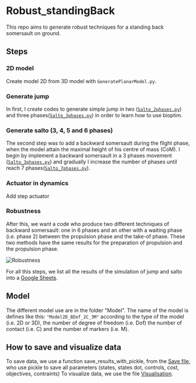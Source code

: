 # Robust_standingBack
This repo aims to generate robust techniques for a standing back somersault on ground.

## Steps
### 2D model
Create model 2D from 3D model with `GeneratePlanarModel.py`.


### Generate jump
In first, I create codes to generate simple jump in two ([`Salto_2phases.py`](https://github.com/AnaisFarr/Robust_standingBack/blob/main/Code_examples/Jump_2phases.py)) and 
three phases([`Salto_3phases.py`](https://github.com/AnaisFarr/Robust_standingBack/blob/main/Code_examples/Jump_3phases.py)) in order to learn how to use bioptim.

### Generate salto (3, 4, 5 and 6 phases)
The second step was to add a backward somersault during the flight phase, when the model attain the maximal height of 
his centre of mass (CoM). I begin by implement a backward somersault in a 3 phases movement ([`Salto_3phases.py`](https://github.com/AnaisFarr/Robust_standingBack/blob/main/Code_examples/Salto_3phases.py)) 
and gradually I increase the number of phases until reach 7 phases([`Salto_7phases.py`](https://github.com/AnaisFarr/Robust_standingBack/blob/main/Code_examples/Salto_7phases.py)).

### Actuator in dynamics
Add step actuator

### Robustness
After this, we want a code who produce two different techniques of backward somersault: 
one in 6 phases and an other with a waiting phase (i.e. phase 2) between the propulsion phase and the take-of phase.
These two methods have the same results for the preparation of propulsion and the propulsion phase.

![Robustness](pictures/dedoublement_phases.png)


For all this steps, we list all the results of the simulation of jump and salto into a [Google Sheets](
https://docs.google.com/spreadsheets/d/1Zcdg7ftSXRW_HKXzb-tU153mgNU3cz4pQy1RCIJ5Snk/edit?usp=sharing).

## Model

The different model use are in the folder "Model". 
The name of the model is defines like this: `"Model2D_8Dof_2C_3M"` according to the type of the model (i.e. 2D or 3D), the number of degree of freedom (i.e. Dof) 
the number of contact (i.e. C) and the number of markers (i.e. M).

## How to save and visualize data

To save data, we use a function save_results_with_pickle, from the [Save file](https://github.com/AnaisFarr/Robust_standingBack/blob/main/Code_examples/Save.py), who use pickle to save all parameters (states, states dot, controls, cost, objectives, contraints)
To visualize data, we use the file [Visualisation](https://github.com/AnaisFarr/Robust_standingBack/blob/main/Code_examples/visualisation.py).


